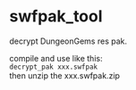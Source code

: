 # swfpak_tool
decrypt DungeonGems res pak.

compile and use like this:   
```decrypt_pak xxx.swfpak```   
then unzip the xxx.swfpak.zip
